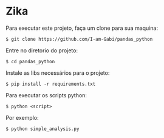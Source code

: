 # Zika 
 
Para executar este projeto, faça um clone para sua maquina:
  
    $ git clone https://github.com/I-am-Gabi/pandas_python
  
Entre no diretorio do projeto:
    
    $ cd pandas_python
  
Instale as libs necessários para o projeto:

    $ pip install -r requirements.txt
    
Para executar os scripts python:

    $ python <script>

Por exemplo:

    $ python simple_analysis.py
   